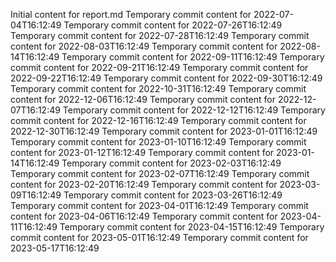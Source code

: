 Initial content for report.md
Temporary commit content for 2022-07-04T16:12:49
Temporary commit content for 2022-07-26T16:12:49
Temporary commit content for 2022-07-28T16:12:49
Temporary commit content for 2022-08-03T16:12:49
Temporary commit content for 2022-08-14T16:12:49
Temporary commit content for 2022-09-11T16:12:49
Temporary commit content for 2022-09-21T16:12:49
Temporary commit content for 2022-09-22T16:12:49
Temporary commit content for 2022-09-30T16:12:49
Temporary commit content for 2022-10-31T16:12:49
Temporary commit content for 2022-12-06T16:12:49
Temporary commit content for 2022-12-07T16:12:49
Temporary commit content for 2022-12-12T16:12:49
Temporary commit content for 2022-12-16T16:12:49
Temporary commit content for 2022-12-30T16:12:49
Temporary commit content for 2023-01-01T16:12:49
Temporary commit content for 2023-01-10T16:12:49
Temporary commit content for 2023-01-12T16:12:49
Temporary commit content for 2023-01-14T16:12:49
Temporary commit content for 2023-02-03T16:12:49
Temporary commit content for 2023-02-07T16:12:49
Temporary commit content for 2023-02-20T16:12:49
Temporary commit content for 2023-03-09T16:12:49
Temporary commit content for 2023-03-26T16:12:49
Temporary commit content for 2023-04-01T16:12:49
Temporary commit content for 2023-04-06T16:12:49
Temporary commit content for 2023-04-11T16:12:49
Temporary commit content for 2023-04-15T16:12:49
Temporary commit content for 2023-05-01T16:12:49
Temporary commit content for 2023-05-17T16:12:49
